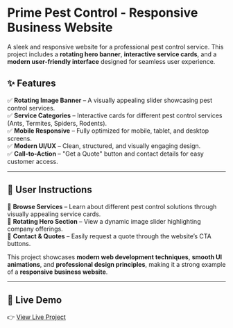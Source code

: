 # Prime Pest Control - Responsive Business Website

A sleek and responsive website for a professional pest control service. 
This project includes a **rotating hero banner**, **interactive service 
cards**, and a **modern user-friendly interface** designed for seamless 
user experience.

## ✨ Features
✅ **Rotating Image Banner** – A visually appealing slider showcasing pest 
control services.  
✅ **Service Categories** – Interactive cards for different pest control 
services (Ants, Termites, Spiders, Rodents).  
✅ **Mobile Responsive** – Fully optimized for mobile, tablet, and desktop 
screens.  
✅ **Modern UI/UX** – Clean, structured, and visually engaging design.  
✅ **Call-to-Action** – "Get a Quote" button and contact details for easy 
customer access.  

---

## 📖 User Instructions
🔹 **Browse Services** – Learn about different pest control solutions 
through visually appealing service cards.  
🔹 **Rotating Hero Section** – View a dynamic image slider highlighting 
company offerings.  
🔹 **Contact & Quotes** – Easily request a quote through the website’s CTA 
buttons.  

This project showcases **modern web development techniques**, **smooth UI 
animations**, and **professional design principles**, making it a strong 
example of a **responsive business website**.

---

## 🔗 **Live Demo**
👉 [View Live 
Project](https://github.com/hcheem4/Prime-Pest-Control---Responsive-Business-Website.git)

